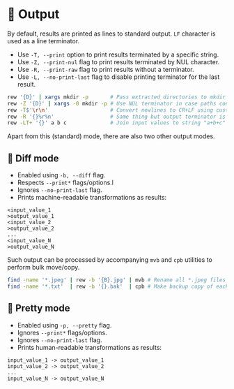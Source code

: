 # 💬 Output

By default, results are printed as lines to standard output.
`LF` character is used as a line terminator.

- Use `-T, --print` option to print results terminated by a specific string.
- Use `-Z, --print-nul` flag to print results terminated by NUL character.
- Use `-R, --print-raw` flag to print results without a terminator.
- Use `-L, --no-print-last` flag to disable printing terminator for the last result.

```bash
rew '{D}' | xargs mkdir -p       # Pass extracted directories to mkdir command
rew -Z '{D}' | xargs -0 mkdir -p # Use NUL terminator in case paths contain newlines
rew -T$'\r\n'                    # Convert newlines to CR+LF using custom output terminator
rew -R '{}%r%n'                  # Same thing but output terminator is inside pattern
rew -LT+ '{}' a b c              # Join input values to string "a+b+c"
```

Apart from this (standard) mode, there are also two other output modes.

## 🤖 Diff mode

- Enabled using `-b, --diff` flag.
- Respects `--print*` flags/options.l
- Ignores `--no-print-last` flag.
- Prints machine-readable transformations as results:

```text
<input_value_1
>output_value_1
<input_value_2
>output_value_2
...
<input_value_N
>output_value_N
```

Such output can be processed by accompanying `mvb` and `cpb` utilities to perform bulk move/copy.

```bash
find -name '*.jpeg' | rew -b '{B}.jpg' | mvb # Rename all *.jpeg files to *.jpg
find -name '*.txt'  | rew -b '{}.bak'  | cpb # Make backup copy of each *.txt file
```

## 🌹 Pretty mode

- Enabled using `-p, --pretty` flag.
- Ignores `--print*` flags/options.
- Ignores `--no-print-last` flag.
- Prints human-readable transformations as results:

```text
input_value_1 -> output_value_1
input_value_2 -> output_value_2
...
input_value_N -> output_value_N
```
